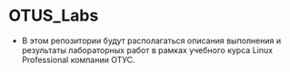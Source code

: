 # OTUS_Labs

* В этом репозитории будут располагаться описания выполнения и результаты лабораторных работ в рамках учебного курса Linux Professional компании ОТУС.
